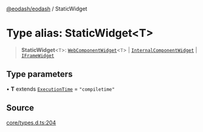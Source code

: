 [@eodash/eodash](../index.md) / StaticWidget

# Type alias: StaticWidget\<T\>

> **StaticWidget**\<`T`\>: [`WebComponentWidget`](../interfaces/WebComponentWidget.md)\<`T`\> \| [`InternalComponentWidget`](../interfaces/InternalComponentWidget.md) \| [`IFrameWidget`](../interfaces/IFrameWidget.md)

## Type parameters

• **T** extends [`ExecutionTime`](ExecutionTime.md) = `"compiletime"`

## Source

[core/types.d.ts:204](https://github.com/eodash/eodash/blob/b4a2d86/core/types.d.ts#L204)
